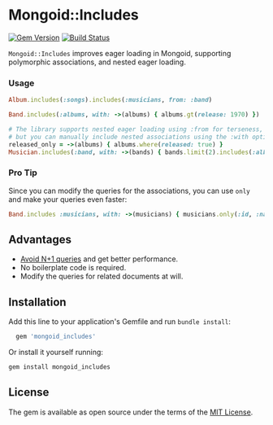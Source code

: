 Mongoid::Includes
=====================

[![Gem Version](https://badge.fury.io/rb/mongoid_includes.svg)](https://rubygems.org/gems/mongoid_includes)
[![Build Status](https://github.com/cacheventures/mongoid_includes/workflows/CI/badge.svg)](https://github.com/cacheventures/mongoid_includes/actions)

`Mongoid::Includes` improves eager loading in Mongoid, supporting polymorphic associations, and nested eager loading.

### Usage

```ruby
Album.includes(:songs).includes(:musicians, from: :band)

Band.includes(:albums, with: ->(albums) { albums.gt(release: 1970) })

# The library supports nested eager loading using :from for terseness,
# but you can manually include nested associations using the :with option.
released_only = ->(albums) { albums.where(released: true) }
Musician.includes(:band, with: ->(bands) { bands.limit(2).includes(:albums, with: released_only) })
```

### Pro Tip
Since you can modify the queries for the associations, you can use `only` and make your queries even faster:
```ruby
Band.includes :musicians, with: ->(musicians) { musicians.only(:id, :name) }
```

## Advantages

* [Avoid N+1 queries](http://maximomussini.com/posts/mongoid-n+1/) and get better performance.
* No boilerplate code is required.
* Modify the queries for related documents at will.

## Installation

Add this line to your application's Gemfile and run `bundle install`:

```ruby
  gem 'mongoid_includes'
```

Or install it yourself running:

```sh
gem install mongoid_includes
```

## License

The gem is available as open source under the terms of the [MIT License](https://opensource.org/licenses/MIT).

